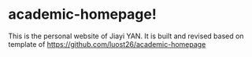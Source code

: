 # academic-homepage!


This is the personal website of Jiayi YAN. It is built and revised based on template of https://github.com/luost26/academic-homepage

